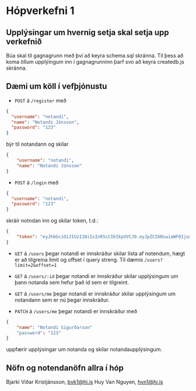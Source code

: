 # Hópverkefni 1

## Upplýsingar um hvernig setja skal setja upp verkefnið

Búa skal til gagnagrunn með því að keyra schema.sql skránna.
Til þess að koma öllum upplýingum inn í gagnagrunninn þarf svo að keyra createdb.js skránna.

## Dæmi um köll í vefþjónustu

* `POST` á `/register` með 
```json
{
  "username": "notandi",
  "name": "Notandi Jónsson",
  "password": "123" 
}
```
býr til notandann og skilar
```json
{
    "username": "notandi",
    "name": "Notandi Jónsson"
}
```

* `POST` á `/login` með 
```json
{
  "username": "notandi",
  "password": "123" 
}
```
skráir notndan inn og skilar token, t.d.:
```json
{
    "token": "eyJhbGciOiJIUzI1NiIsInR5cCI6IkpXVCJ9.eyJpZCI6NiwiaWF0IjoxNTIxNjQxMTgwLCJleHAiOjE1Mjc2NDExODB9.QuMUvXci1uyAQS8pv9uoci_K8x7130UWgt6nY7OUi0E"
}
```

* `GET` á `/users` þegar notandi er innskráður skilar lista af notendum, hægt er að tilgreina limit og offset í query streng. Til dæmis `/users?limit=2&offset=1`

* `GET` á `/users/:id` þegar notandi er innskráður skilar upplýsingum um þann notanda sem hefur það id sem er tilgreint.

* `GET` á `/users/me` þegar notandi er innskráður skilar upplýsingum um notandann sem er nú þegar innskráður.

* `PATCH` á `/users/me` þegar notandi er innskráður með 
```json
{
    "name": "Notandi Sigurðarson"
    "password": "123"
}
```
uppfærir upplýsingar um notanda og skilar notandaupplýsingum.

## Nöfn og notendanöfn allra í hóp

Bjarki Viðar Kristjánsson, bvk1@hi.is
Huy Van Nguyen, hvn1@hi.is
